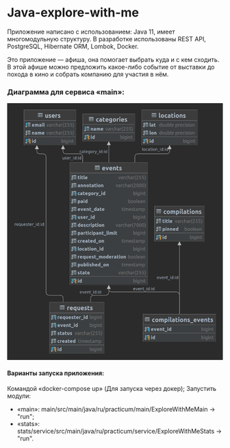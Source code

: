 # Java-explore-with-me

Приложение написано с использованием:
Java 11, имеет многомодульную структуру. В разработке использованы REST API, PostgreSQL, Hibernate ORM, Lombok, Docker.

Это приложение — афиша, она помогает выбрать куда и с кем сходить. В этой афише можно предложить какое-либо событие 
от выставки до похода в кино и собрать компанию для участия в нём.

### Диаграмма для сервиса «main»:

![categories.png](categories.png)

#### Варианты запуска приложения:
Командой «docker-compose up» (Для запуска через докер);
Запустить модули:
- «main»: main/src/main/java/ru/practicum/main/ExploreWithMeMain -> "run";
- «stats»: stats/service/src/main/java/ru/practicum/service/ExploreWithMeStats -> "run".

